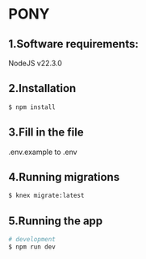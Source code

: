 # PONY

## 1.Software requirements:

NodeJS v22.3.0

## 2.Installation

```bash
$ npm install
```

## 3.Fill in the file

.env.example to .env

## 4.Running migrations

```bash
$ knex migrate:latest
```

## 5.Running the app

```bash
# development
$ npm run dev
```